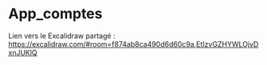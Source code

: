 # App_comptes

Lien vers le Excalidraw partagé :
https://excalidraw.com/#room=f874ab8ca490d6d60c9a,EtIzvGZHYWLOjvDxnJUKlQ
